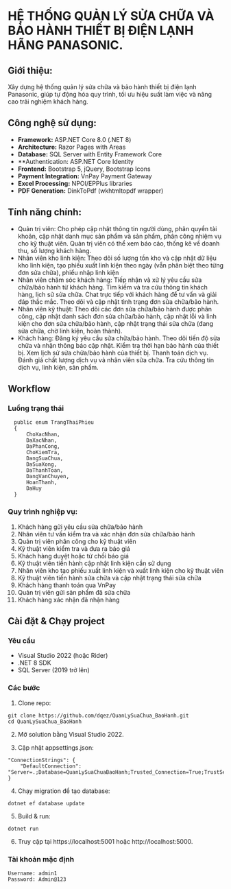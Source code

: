 # HỆ THỐNG QUẢN LÝ SỬA CHỮA VÀ BẢO HÀNH THIẾT BỊ ĐIỆN LẠNH HÃNG PANASONIC.

## Giới thiệu:
Xây dựng hệ thống quản lý sửa chữa và bảo hành thiết bị điện lạnh Panasonic, giúp tự động hóa quy trình, tối ưu hiệu suất làm việc và nâng cao trải nghiệm khách hàng.

## Công nghệ sử dụng:
  - **Framework:** ASP.NET Core 8.0 (.NET 8)
  - **Architecture:** Razor Pages with Areas
  - **Database:** SQL Server with Entity Framework Core
  - **Authentication: ASP.NET Core Identity
  - **Frontend:** Bootstrap 5, jQuery, Bootstrap Icons
  - **Payment Integration:** VnPay Payment Gateway
  - **Excel Processing:** NPOI/EPPlus libraries
  - **PDF Generation:** DinkToPdf (wkhtmltopdf wrapper)

## Tính năng chính:
   -	Quản trị viên: Cho phép cập nhật thông tin người dùng, phân quyền tài khoản, cập nhật danh mục sản phẩm và sản phẩm, phân công nhiệm vụ cho kỹ thuật viên. Quản trị viên có thể xem báo cáo, thống kê về doanh thu, số lượng khách hàng.
   -	Nhân viên kho linh kiện: Theo dõi số lượng tồn kho và cập nhật dữ liệu kho linh kiện, tạo phiếu xuất linh kiện theo ngày (vẫn phân biệt theo từng đơn sửa chữa), phiếu nhập linh kiện
   -	Nhân viên chăm sóc khách hàng: Tiếp nhận và xử lý yêu cầu sửa chữa/bảo hành từ khách hàng. Tìm kiếm và tra cứu thông tin khách hàng, lịch sử sửa chữa. Chat trực tiếp với khách hàng để tư vấn và giải đáp thắc mắc. Theo dõi và cập nhật tình trạng đơn sửa chữa/bảo hành.
   -	Nhân viên kỹ thuật: Theo dõi các đơn sửa chữa/bảo hành được phân công, cập nhật danh sách đơn sửa chữa/bảo hành, cập nhật lỗi và linh kiện cho đơn sửa chữa/bảo hành, cập nhật trạng thái sửa chữa (đang sửa chữa, chờ linh kiện, hoàn thành).
   -	Khách hàng: Đăng ký yêu cầu sửa chữa/bảo hành. Theo dõi tiến độ sửa chữa và nhận thông báo cập nhật. Kiểm tra thời hạn bảo hành của thiết bị. Xem lịch sử sửa chữa/bảo hành của thiết bị. Thanh toán dịch vụ. Đánh giá chất lượng dịch vụ và nhân viên sửa chữa. Tra cứu thông tin dịch vụ, linh kiện, sản phẩm.

##  Workflow

### Luồng trạng thái
  ```cshap
    public enum TrangThaiPhieu
    {
        ChoXacNhan,
        DaXacNhan,
        DaPhanCong,
        ChoKiemTra,
        DangSuaChua,
        DaSuaXong,
        DaThanhToan,
        DangVanChuyen,
        HoanThanh,
        DaHuy
    }
  ```
  
### Quy trình nghiệp vụ:
  1. Khách hàng gửi yêu cầu sửa chữa/bảo hành
  2. Nhân viên tư vấn kiểm tra và xác nhận đơn sửa chữa/bảo hành
  3. Quản trị viên phân công cho kỹ thuật viên
  4. Kỹ thuật viên kiểm tra và đưa ra báo giá
  5. Khách hàng duyệt hoặc từ chối báo giá
  6. Kỹ thuật viên tiến hành cập nhật linh kiện cần sử dụng
  7. Nhân viên kho tạo phiếu xuất linh kiện và xuất linh kiện cho kỹ thuật viên
  8. Kỹ thuật viên tiến hành sửa chữa và cập nhật trạng thái sửa chữa
  9. Khách hàng thanh toán qua VnPay
  10. Quản trị viên gửi sản phẩm đã sửa chữa
  11. Khách hàng xác nhận đã nhận hàng


## Cài đặt & Chạy project
### Yêu cầu
  - Visual Studio 2022 (hoặc Rider)
  - .NET 8 SDK
  - SQL Server (2019 trở lên)

### Các bước
1. Clone repo:
  ```
  git clone https://github.com/dqez/QuanLySuaChua_BaoHanh.git
  cd QuanLySuaChua_BaoHanh
  ```

2. Mở solution bằng Visual Studio 2022.

3. Cập nhật appsettings.json:
```
"ConnectionStrings": {
    "DefaultConnection": "Server=.;Database=QuanLySuaChuaBaoHanh;Trusted_Connection=True;TrustServerCertificate=True;"
}
```

4. Chạy migration để tạo database:
```
dotnet ef database update
```

5. Build & run:
```
dotnet run
```

6. Truy cập tại https://localhost:5001 hoặc http://localhost:5000.

### Tài khoản mặc định
```
Username: admin1
Password: Admin@123
```
